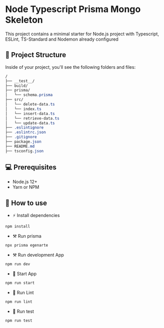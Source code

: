 # Node Typescript Prisma Mongo Skeleton

This project contains a minimal starter for Node.js project with Typescript, ESLint, TS-Standard and Nodemon already configured

## 🚀 Project Structure

Inside of your project, you'll see the following folders and files:

```css
/
├── __test__/
├── build/
├── prisma/
│   └── schema.prisma
├── src/
│   └── delete-data.ts
│   └── index.ts
│   └── insert-data.ts
│   └── retrieve-data.ts
│   └── update-data.ts
├── .eslintignore
├── .eslintrc.json
├── .gitignore
├── package.json
├── README.md
├── tsconfig.json
```

## 💻 Prerequisites

- Node.js 12+
- Yarn or NPM

## 📖 How to use

- ⚡ Install dependencies

```bash
npm install
```

- ⚒️ Run prisma

```bash
npx prisma egenarte
```

- ⚒️ Run development App

```bash
npm run dev
```

- 🚀 Start App

```bash
npm run start
```

- 🔦 Run Lint

```bash
npm run lint
```

- 👾 Run test

```bash
npm run test
```
